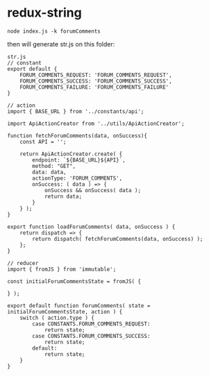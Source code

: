 # redux-string

```
node index.js -k forumComments
```

then will generate str.js on this folder:

    str.js
    // constant
    export default {
        FORUM_COMMENTS_REQUEST: 'FORUM_COMMENTS_REQUEST',
        FORUM_COMMENTS_SUCCESS: 'FORUM_COMMENTS_SUCCESS',
        FORUM_COMMENTS_FAILURE: 'FORUM_COMMENTS_FAILURE'
    }

    // action
    import { BASE_URL } from '../constants/api';

    import ApiActionCreator from '../utils/ApiActionCreator';

    function fetchForumComments(data, onSuccess){
        const API = '';
        
        return ApiActionCreator.create( {
            endpoint: `${BASE_URL}${API}`,
            method: "GET",
            data: data,
            actionType: 'FORUM_COMMENTS',
            onSuccess: ( data ) => {
                onSuccess && onSuccess( data );
                return data;
            }
        } );
    }

    export function loadForumComments( data, onSuccess ) {
        return dispatch => {
            return dispatch( fetchForumComments(data, onSuccess) );
        };
    }

    // reducer
    import { fromJS } from 'immutable';

    const initialForumCommentsState = fromJS( {

    } );

    export default function forumComments( state = initialForumCommentsState, action ) {
        switch ( action.type ) {
            case CONSTANTS.FORUM_COMMENTS_REQUEST:
                return state;
            case CONSTANTS.FORUM_COMMENTS_SUCCESS:
                return state;
            default:
                return state;
        }
    }
